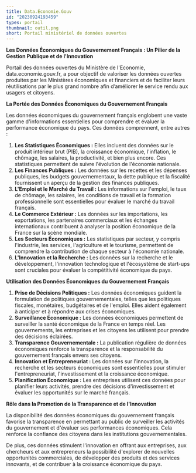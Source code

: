 ```yaml
---
title: Data.Economie.Gouv
id: "20230924193459"
types: portail
thumbnail: outil.png
short: Portail ministériel de données ouvertes
---
```


**Les Données Économiques du Gouvernement Français : Un Pilier de la Gestion Publique et de l'Innovation**

Portail des données ouvertes du Ministère de l'Economie, data.economie.gouv.fr, a pour objectif de valoriser les données ouvertes produites par les Ministères économiques et financiers et de faciliter leurs réutilisations par le plus grand nombre afin d’améliorer le service rendu aux usagers et citoyens.

**La Portée des Données Économiques du Gouvernement Français**

Les données économiques du gouvernement français englobent une vaste gamme d'informations essentielles pour comprendre et évaluer la performance économique du pays. Ces données comprennent, entre autres :

1.  **Les Statistiques Économiques :** Elles incluent des données sur le produit intérieur brut (PIB), la croissance économique, l'inflation, le chômage, les salaires, la productivité, et bien plus encore. Ces statistiques permettent de suivre l'évolution de l'économie nationale.
2.  **Les Finances Publiques :** Les données sur les recettes et les dépenses publiques, les budgets gouvernementaux, la dette publique et la fiscalité fournissent un aperçu de la gestion des finances publiques.
3.  **L'Emploi et le Marché du Travail :** Les informations sur l'emploi, le taux de chômage, les salaires, les conditions de travail et la formation professionnelle sont essentielles pour évaluer le marché du travail français.
4.  **Le Commerce Extérieur :** Les données sur les importations, les exportations, les partenaires commerciaux et les échanges internationaux contribuent à analyser la position économique de la France sur la scène mondiale.
5.  **Les Secteurs Économiques :** Les statistiques par secteur, y compris l'industrie, les services, l'agriculture et le tourisme, permettent de comprendre la contribution de chaque secteur à l'économie nationale.
6.  **L'Innovation et la Recherche :** Les données sur la recherche et le développement, l'innovation technologique et l'écosystème de start-ups sont cruciales pour évaluer la compétitivité économique du pays.

**Utilisation des Données Économiques du Gouvernement Français**

1.  **Prise de Décisions Politiques :** Les données économiques guident la formulation de politiques gouvernementales, telles que les politiques fiscales, monétaires, budgétaires et de l'emploi. Elles aident également à anticiper et à répondre aux crises économiques.
2.  **Surveillance Économique :** Les données économiques permettent de surveiller la santé économique de la France en temps réel. Les gouvernements, les entreprises et les citoyens les utilisent pour prendre des décisions éclairées.
3.  **Transparence Gouvernementale :** La publication régulière de données économiques renforce la transparence et la responsabilité du gouvernement français envers ses citoyens.
4.  **Innovation et Entrepreneuriat :** Les données sur l'innovation, la recherche et les secteurs économiques sont essentielles pour stimuler l'entrepreneuriat, l'investissement et la croissance économique.
5.  **Planification Économique :** Les entreprises utilisent ces données pour planifier leurs activités, prendre des décisions d'investissement et évaluer les opportunités sur le marché français.

**Rôle dans la Promotion de la Transparence et de l'Innovation**

La disponibilité des données économiques du gouvernement français favorise la transparence en permettant au public de surveiller les activités du gouvernement et d'évaluer ses performances économiques. Cela renforce la confiance des citoyens dans les institutions gouvernementales.

De plus, ces données stimulent l'innovation en offrant aux entreprises, aux chercheurs et aux entrepreneurs la possibilité d'explorer de nouvelles opportunités commerciales, de développer des produits et des services innovants, et de contribuer à la croissance économique du pays.
